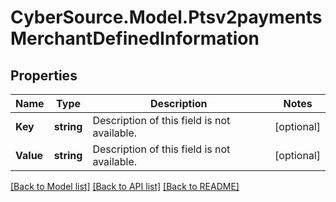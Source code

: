 # CyberSource.Model.Ptsv2paymentsMerchantDefinedInformation
## Properties

Name | Type | Description | Notes
------------ | ------------- | ------------- | -------------
**Key** | **string** | Description of this field is not available. | [optional] 
**Value** | **string** | Description of this field is not available. | [optional] 

[[Back to Model list]](../README.md#documentation-for-models) [[Back to API list]](../README.md#documentation-for-api-endpoints) [[Back to README]](../README.md)

